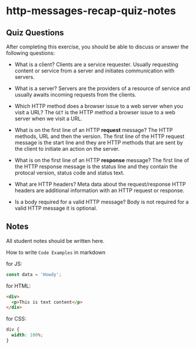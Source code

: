 # http-messages-recap-quiz-notes

## Quiz Questions

After completing this exercise, you should be able to discuss or answer the following questions:

- What is a client?
  Clients are a service requester. Usually requesting content or service from a server and initiates communication with servers.

- What is a server?
  Servers are the providers of a resource of service and usually awaits incoming requests from the clients.

- Which HTTP method does a browser issue to a web server when you visit a URL?
  The `GET` is the HTTP method a browser issue to a web server when we visit a URL.

- What is on the first line of an HTTP **request** message?
  The HTTP methods, URL and then the version.
  The first line of the HTTP request message is the start line and they are HTTP methods that are sent by the client to initiate an action on the server.

- What is on the first line of an HTTP **response** message?
  The first line of the HTTP response message is the status line and they contain the protocal version, status code and status text.

- What are HTTP headers?
  Meta data about the request/response
  HTTP headers are additional information with an HTTP request or response.

- Is a body required for a valid HTTP message?
  Body is not required for a valid HTTP message it is optional.

## Notes

All student notes should be written here.

How to write `Code Examples` in markdown

for JS:

```javascript
const data = 'Howdy';
```

for HTML:

```html
<div>
  <p>This is text content</p>
</div>
```

for CSS:

```css
div {
  width: 100%;
}
```

